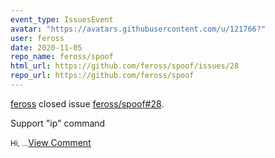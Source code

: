 ```yaml
---
event_type: IssuesEvent
avatar: "https://avatars.githubusercontent.com/u/121766?"
user: feross
date: 2020-11-05
repo_name: feross/spoof
html_url: https://github.com/feross/spoof/issues/28
repo_url: https://github.com/feross/spoof
---
```


<a href='https://github.com/feross' target='_blank'>feross</a> closed issue <a href='https://github.com/feross/spoof/issues/28' target='_blank'>feross/spoof#28</a>.

<p>Support "ip" command</p><small>Hi,...</small><a href='https://github.com/feross/spoof/issues/28' target='_blank'>View Comment</a>
